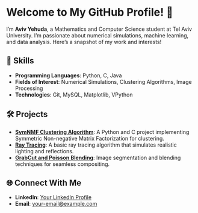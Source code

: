 # Welcome to My GitHub Profile! 👋

I’m **Aviv Yehuda**, a Mathematics and Computer Science student at Tel Aviv University. I’m passionate about numerical simulations, machine learning, and data analysis. Here’s a snapshot of my work and interests!

## 🔧 Skills
- **Programming Languages**: Python, C, Java
- **Fields of Interest**: Numerical Simulations, Clustering Algorithms, Image Processing
- **Technologies**: Git, MySQL, Matplotlib, VPython

## 🛠️ Projects
- **[SymNMF Clustering Algorithm](https://github.com/AvivYehuda1/SymNMF-clustering-algorithm-Software-Project)**: A Python and C project implementing Symmetric Non-negative Matrix Factorization for clustering.
- **[Ray Tracing](https://github.com/AvivYehuda1/Ray-Tracing)**: A basic ray tracing algorithm that simulates realistic lighting and reflections.
- **[GrabCut and Poisson Blending](https://github.com/AvivYehuda1/GrabCut-and-Poisson-blending)**: Image segmentation and blending techniques for seamless compositing.

## 🌐 Connect With Me
- **LinkedIn**: [Your LinkedIn Profile](https://linkedin.com/in/your-profile)
- **Email**: [your-email@example.com](mailto:your-email@example.com)

